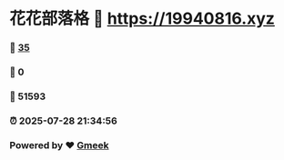 # 花花部落格 :link: https://19940816.xyz 
### :page_facing_up: [35](https://19940816.xyz/tag.html) 
### :speech_balloon: 0 
### :hibiscus: 51593 
### :alarm_clock: 2025-07-28 21:34:56 
### Powered by :heart: [Gmeek](https://github.com/Meekdai/Gmeek)
